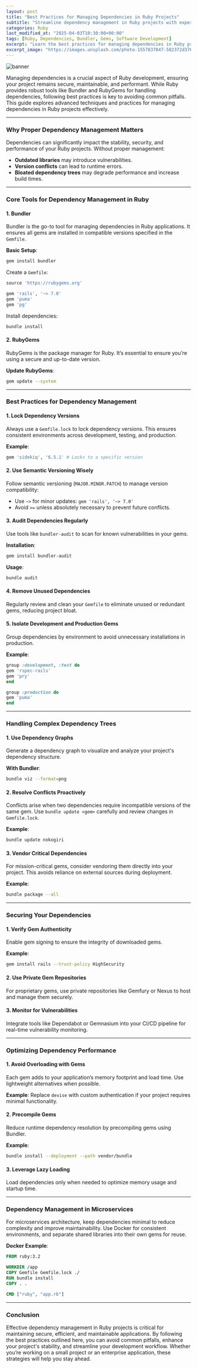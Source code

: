 ```yaml
---
layout: post
title: "Best Practices for Managing Dependencies in Ruby Projects"
subtitle: "Streamline dependency management in Ruby projects with expert tips and techniques."
categories: Ruby
last_modified_at: "2025-04-03T10:30:00+00:00"
tags: [Ruby, Dependencies, Bundler, Gems, Software Development]
excerpt: "Learn the best practices for managing dependencies in Ruby projects, including using Bundler, maintaining gem security, and optimizing performance."
excerpt_image: "https://images.unsplash.com/photo-1557837847-582372d3765b"
---
```

![banner](https://images.unsplash.com/photo-1557837847-582372d3765b)

Managing dependencies is a crucial aspect of Ruby development, ensuring your project remains secure, maintainable, and performant. While Ruby provides robust tools like Bundler and RubyGems for handling dependencies, following best practices is key to avoiding common pitfalls. This guide explores advanced techniques and practices for managing dependencies in Ruby projects effectively.

---

### Why Proper Dependency Management Matters

Dependencies can significantly impact the stability, security, and performance of your Ruby projects. Without proper management:
- **Outdated libraries** may introduce vulnerabilities.
- **Version conflicts** can lead to runtime errors.
- **Bloated dependency trees** may degrade performance and increase build times.

---

### Core Tools for Dependency Management in Ruby

#### 1. **Bundler**
Bundler is the go-to tool for managing dependencies in Ruby applications. It ensures all gems are installed in compatible versions specified in the `Gemfile`.

**Basic Setup**:
```bash
gem install bundler
```

Create a `Gemfile`:
```ruby
source 'https://rubygems.org'

gem 'rails', '~> 7.0'
gem 'puma'
gem 'pg'
```

Install dependencies:
```bash
bundle install
```

#### 2. **RubyGems**
RubyGems is the package manager for Ruby. It’s essential to ensure you’re using a secure and up-to-date version.

**Update RubyGems**:
```bash
gem update --system
```

---

### Best Practices for Dependency Management

#### 1. **Lock Dependency Versions**
Always use a `Gemfile.lock` to lock dependency versions. This ensures consistent environments across development, testing, and production.

**Example**:
```ruby
gem 'sidekiq', '6.5.1' # Locks to a specific version
```

#### 2. **Use Semantic Versioning Wisely**
Follow semantic versioning (`MAJOR.MINOR.PATCH`) to manage version compatibility:
- Use `~>` for minor updates: `gem 'rails', '~> 7.0'`
- Avoid `>=` unless absolutely necessary to prevent future conflicts.

#### 3. **Audit Dependencies Regularly**
Use tools like `bundler-audit` to scan for known vulnerabilities in your gems.

**Installation**:
```bash
gem install bundler-audit
```

**Usage**:
```bash
bundle audit
```

#### 4. **Remove Unused Dependencies**
Regularly review and clean your `Gemfile` to eliminate unused or redundant gems, reducing project bloat.

#### 5. **Isolate Development and Production Gems**
Group dependencies by environment to avoid unnecessary installations in production.

**Example**:
```ruby
group :development, :test do
gem 'rspec-rails'
gem 'pry'
end

group :production do
gem 'puma'
end
```

---

### Handling Complex Dependency Trees

#### 1. **Use Dependency Graphs**
Generate a dependency graph to visualize and analyze your project's dependency structure.

**With Bundler**:
```bash
bundle viz --format=png
```

#### 2. **Resolve Conflicts Proactively**
Conflicts arise when two dependencies require incompatible versions of the same gem. Use `bundle update <gem>` carefully and review changes in `Gemfile.lock`.

**Example**:
```bash
bundle update nokogiri
```

#### 3. **Vendor Critical Dependencies**
For mission-critical gems, consider vendoring them directly into your project. This avoids reliance on external sources during deployment.

**Example**:
```bash
bundle package --all
```

---

### Securing Your Dependencies

#### 1. **Verify Gem Authenticity**
Enable gem signing to ensure the integrity of downloaded gems.

**Example**:
```bash
gem install rails --trust-policy HighSecurity
```

#### 2. **Use Private Gem Repositories**
For proprietary gems, use private repositories like Gemfury or Nexus to host and manage them securely.

#### 3. **Monitor for Vulnerabilities**
Integrate tools like Dependabot or Gemnasium into your CI/CD pipeline for real-time vulnerability monitoring.

---

### Optimizing Dependency Performance

#### 1. **Avoid Overloading with Gems**
Each gem adds to your application’s memory footprint and load time. Use lightweight alternatives when possible.

**Example**:
Replace `devise` with custom authentication if your project requires minimal functionality.

#### 2. **Precompile Gems**
Reduce runtime dependency resolution by precompiling gems using Bundler.

**Example**:
```bash
bundle install --deployment --path vendor/bundle
```

#### 3. **Leverage Lazy Loading**
Load dependencies only when needed to optimize memory usage and startup time.

---

### Dependency Management in Microservices

For microservices architecture, keep dependencies minimal to reduce complexity and improve maintainability. Use Docker for consistent environments, and separate shared libraries into their own gems for reuse.

**Docker Example**:
```dockerfile
FROM ruby:3.2

WORKDIR /app
COPY Gemfile Gemfile.lock ./
RUN bundle install
COPY . .

CMD ["ruby", "app.rb"]
```

---

### Conclusion

Effective dependency management in Ruby projects is critical for maintaining secure, efficient, and maintainable applications. By following the best practices outlined here, you can avoid common pitfalls, enhance your project's stability, and streamline your development workflow. Whether you’re working on a small project or an enterprise application, these strategies will help you stay ahead.
